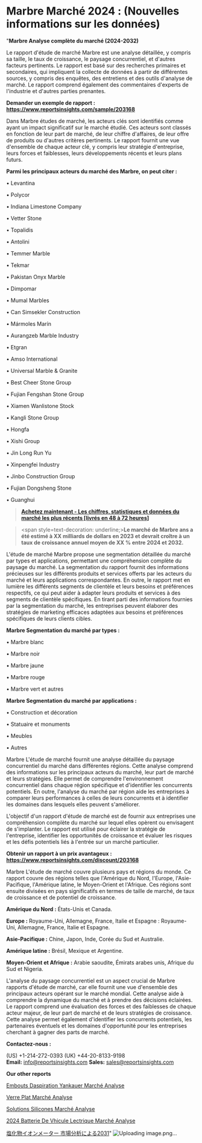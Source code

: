 # Marbre Marché 2024 : (Nouvelles informations sur les données)

"<strong>Marbre Analyse complète du marché (2024-2032)</strong>

Le rapport d'étude de marché Marbre est une analyse détaillée, y compris sa taille, le taux de croissance, le paysage concurrentiel, et d'autres facteurs pertinents. Le rapport est basé sur des recherches primaires et secondaires, qui impliquent la collecte de données à partir de différentes sources, y compris des enquêtes, des entretiens et des outils d'analyse de marché. Le rapport comprend également des commentaires d'experts de l'industrie et d'autres parties prenantes.

<strong>Demander un exemple de rapport : </strong><strong><a href=https://www.reportsinsights.com/sample/203168>https://www.reportsinsights.com/sample/203168</a></strong>

Dans Marbre études de marché, les acteurs clés sont identifiés comme ayant un impact significatif sur le marché étudié. Ces acteurs sont classés en fonction de leur part de marché, de leur chiffre d'affaires, de leur offre de produits ou d'autres critères pertinents. Le rapport fournit une vue d'ensemble de chaque acteur clé, y compris leur stratégie d'entreprise, leurs forces et faiblesses, leurs développements récents et leurs plans futurs.

<strong>Parmi les principaux acteurs du marché des Marbre, on peut citer :</strong>

• Levantina

• Polycor

• Indiana Limestone Company

• Vetter Stone

• Topalidis

• Antolini

• Temmer Marble

• Tekmar

• Pakistan Onyx Marble

• Dimpomar

• Mumal Marbles

• Can Simsekler Construction

• Mármoles Marín

• Aurangzeb Marble Industry

• Etgran

• Amso International

• Universal Marble & Granite

• Best Cheer Stone Group

• Fujian Fengshan Stone Group

• Xiamen Wanlistone Stock

• Kangli Stone Group

• Hongfa

• Xishi Group

• Jin Long Run Yu

• Xinpengfei Industry

• Jinbo Construction Group

• Fujian Dongsheng Stone

• Guanghui

<blockquote><a href=https://reportsinsights.com/buynow/203168><span style=text-decoration: underline;><strong>Achetez maintenant - Les chiffres, statistiques et données du marché les plus récents [livrés en 48 à 72 heures]</strong></span></a></blockquote>
<blockquote>
<div class=group w-full text-gray-800 dark:text-gray-100 border-b border-black/10 dark:border-gray-900/50 bg-gray-50 dark:bg-[#444654]>
<div class=flex p-4 gap-4 text-base md:gap-6 md:max-w-2xl lg:max-w-xl xl:max-w-3xl md:py-6 lg:px-0 m-auto>
<div class=relative flex flex-col w-[calc(100%-50px)] gap-1 md:gap-3 lg:w-[calc(100%-115px)]>
<div class=flex flex-grow flex-col gap-3>
<div class=min-h-[20px] flex flex-col items-start gap-4 whitespace-pre-wrap break-words>
<div class=result-streaming markdown prose w-full break-words dark:prose-invert light>

<span style=text-decoration: underline;><strong>Le marché de Marbre ans a été estimé à XX milliards de dollars en 2023 et devrait croître à un taux de croissance annuel moyen de XX % entre 2024 et 2032.</strong></span>

</div>
</div>
</div>
</div>
</div>
</div></blockquote>
L'étude de marché Marbre propose une segmentation détaillée du marché par types et applications, permettant une compréhension complète du paysage du marché. La segmentation du rapport fournit des informations précieuses sur les différents produits et services offerts par les acteurs du marché et leurs applications correspondantes. En outre, le rapport met en lumière les différents segments de clientèle et leurs besoins et préférences respectifs, ce qui peut aider à adapter leurs produits et services à des segments de clientèle spécifiques. En tirant parti des informations fournies par la segmentation du marché, les entreprises peuvent élaborer des stratégies de marketing efficaces adaptées aux besoins et préférences spécifiques de leurs clients cibles.

<strong>Marbre Segmentation du marché par types :</strong>

• Marbre blanc

• Marbre noir

• Marbre jaune

• Marbre rouge

• Marbre vert et autres

<strong>Marbre Segmentation du marché par applications :</strong>

• Construction et décoration

• Statuaire et monuments

• Meubles

• Autres

Marbre L'étude de marché fournit une analyse détaillée du paysage concurrentiel du marché dans différentes régions. Cette analyse comprend des informations sur les principaux acteurs du marché, leur part de marché et leurs stratégies. Elle permet de comprendre l'environnement concurrentiel dans chaque région spécifique et d'identifier les concurrents potentiels. En outre, l'analyse du marché par région aide les entreprises à comparer leurs performances à celles de leurs concurrents et à identifier les domaines dans lesquels elles peuvent s'améliorer.

L'objectif d'un rapport d'étude de marché est de fournir aux entreprises une compréhension complète du marché sur lequel elles opèrent ou envisagent de s'implanter. Le rapport est utilisé pour éclairer la stratégie de l'entreprise, identifier les opportunités de croissance et évaluer les risques et les défis potentiels liés à l'entrée sur un marché particulier.

<strong>Obtenir un rapport à un prix avantageux : <a href=https://www.reportsinsights.com/discount/203168>https://www.reportsinsights.com/discount/203168</a></strong>

Marbre L'étude de marché couvre plusieurs pays et régions du monde. Ce rapport couvre des régions telles que l'Amérique du Nord, l'Europe, l'Asie-Pacifique, l'Amérique latine, le Moyen-Orient et l'Afrique. Ces régions sont ensuite divisées en pays significatifs en termes de taille de marché, de taux de croissance et de potentiel de croissance.

<strong>Amérique du Nord :</strong> États-Unis et Canada.

<strong>Europe :</strong> Royaume-Uni, Allemagne, France, Italie et Espagne : Royaume-Uni, Allemagne, France, Italie et Espagne.

<strong>Asie-Pacifique :</strong> Chine, Japon, Inde, Corée du Sud et Australie.

<strong>Amérique latine :</strong> Brésil, Mexique et Argentine.

<strong>Moyen-Orient et Afrique :</strong> Arabie saoudite, Émirats arabes unis, Afrique du Sud et Nigeria.

L'analyse du paysage concurrentiel est un aspect crucial de Marbre rapports d'étude de marché, car elle fournit une vue d'ensemble des principaux acteurs opérant sur le marché mondial. Cette analyse aide à comprendre la dynamique du marché et à prendre des décisions éclairées. Le rapport comprend une évaluation des forces et des faiblesses de chaque acteur majeur, de leur part de marché et de leurs stratégies de croissance. Cette analyse permet également d'identifier les concurrents potentiels, les partenaires éventuels et les domaines d'opportunité pour les entreprises cherchant à gagner des parts de marché.

<strong>Contactez-nous :</strong>

(US) +1-214-272-0393
(UK) +44-20-8133-9198
<strong>Email:</strong> <a>info@reportsinsights.com</a>
<strong>Sales:</strong> <a>sales@reportsinsights.com</a>

<strong>Our other reports</strong>

<a href=https://fr.linkedin.com/pulse/embouts-daspiration-yankauer-marchéfournit-des-aperçus/>Embouts Daspiration Yankauer Marché Analyse</a>

<a href=https://www.linkedin.com/pulse/verre-plat-march%C3%A9informations-couvertes-en-profondeur-iqsmc/>Verre Plat Marché Analyse</a>

<a href=https://www.linkedin.com/pulse/solutions-silicones-march%C3%A9-perspectives-0w9af/>Solutions Silicones Marché Analyse</a>

<a href=https://www.linkedin.com/pulse/2024-batterie-de-v%C3%A9hicule-%C3%A9lectrique-march%C3%A9-o7dxc/>2024 Batterie De Vhicule Lectrique Marché Analyse</a>

<a href=https://www.linkedin.com/pulse/塩化物イオンメーター-市場2023調査報告-reportsinsights-pvt-ltd/>塩化物イオンメーター 市場分析による2031</a>"
![Uploading image.png…]()
